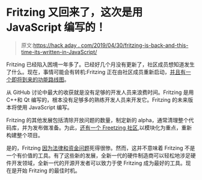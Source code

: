 # Fritzing 又回来了，这次是用 JavaScript 编写的！

> 原文:[https://hack aday . com/2019/04/30/fritzing-is-back-and-this-time-its-written-in-JavaScript/](https://hackaday.com/2019/04/30/fritzing-is-back-and-this-time-its-written-in-javascript/)

Fritzing 已经陷入困境一年多了。已经好几个月没有更新了，社区成员想知道发生了什么。现在，事情可能会有转机:Fritzing 正在由社区成员重新启动，[并且有一个即将到来的功能路线图](https://github.com/fritzing/fritzing-app/issues/3443)。

从 GitHub 讨论中最大的收获就是没有足够的开发人员来浪费时间。Fritzing 是用 C++和 Qt 编写的，根本没有足够多的熟练开发人员来开发它。Fritzing 的未来版本将使用 JavaScript 编写。

Fritzing 的其他发展包括清除开放问题的数量，制定新的 alpha，通常清理整个代码库，并为发布做准备。为此，[还有一个 Freetzing 社区](https://github.com/freetzing),以模块化为重点，重新构建整个项目。

是的，Fritzing [因为法律和资金问题](https://hackaday.com/2019/02/14/the-future-of-fritzing-is-murky-at-best/)死得很惨。然而，这并不意味着 Fritzing 不是一个有价值的工具。有了这些新的发展，全新一代的硬件制造商可以轻松地涉足硬件开发领域，全新一代的开源开发者可以致力于使 Fritzing 成为最好的工具。现在是开始 Fritzing 的最佳时机。